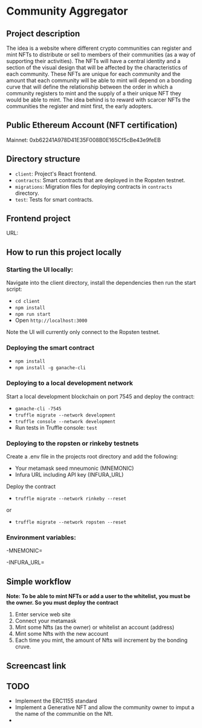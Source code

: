 # **Community  Aggregator**

## Project description

The idea is a website where different crypto communities can register and mint NFTs to distribute or sell to members of their communities (as a way of supporting their activities). 
The NFTs will have a central identity and a section of the visual design that will be affected by the characteristics of each community. 
These NFTs are unique for each community and the amount that each community will be able to mint will depend on a bonding curve that will define the relationship between the order in which a community registers to mint and the supply of a their unique NFT they would be able to mint. 
The idea behind is to reward with scarcer NFTs the communities the register and mint first, the early adopters.

## Public Ethereum Account (NFT certification)

Mainnet: 0xb62241A978D41E35F008B0E165Cf5cBe43e9feEB

## Directory structure

- `client`: Project's React frontend.
- `contracts`: Smart contracts that are deployed in the Ropsten testnet. 
- `migrations`: Migration files for deploying contracts in `contracts` directory.
- `test`: Tests for smart contracts.

## Frontend project

URL: 

## How to run this project locally

### Starting the UI locally:

Navigate into the client directory, install the dependencies then run the start script:

- `cd client`
- `npm install`
- `npm run start`
- Open `http://localhost:3000`

Note the UI will currently only connect to the Ropsten testnet. 

### Deploying the smart contract

- `npm install`
- `npm install -g ganache-cli`

### Deploying to a local development network

Start a local development blockchain on port 7545 and deploy the contract:

- `ganache-cli -7545`
- `truffle migrate --network development`
- `truffle console --network development`
-  Run tests in Truffle console: `test`


### Deploying to the ropsten or rinkeby testnets

Create a .env file in the projects root directory and add the following:

- Your metamask seed mneumonic (MNEMONIC)
- Infura URL including API key (INFURA_URL)

Deploy the contract

- `truffle migrate --network rinkeby --reset`

or

- `truffle migrate --network ropsten --reset`


### Environment variables:

-MNEMONIC=

-INFURA_URL=

## Simple workflow

**Note: To be able to mint NFTs or add a user to the whitelist, you must be the owner. So you must deploy the contract**

1. Enter service web site
2. Connect your metamask
3. Mint some Nfts (as the owner) or whitelist an account (address)
4. Mint some Nfts with the new account
5. Each time you mint, the amount of Nfts will increment by the bonding cruve.

## Screencast link



## TODO

- Implement the ERC1155 standard
- Implement a Generative NFT and allow the community owner to imput a the name of the communitie on the Nft.
- 










